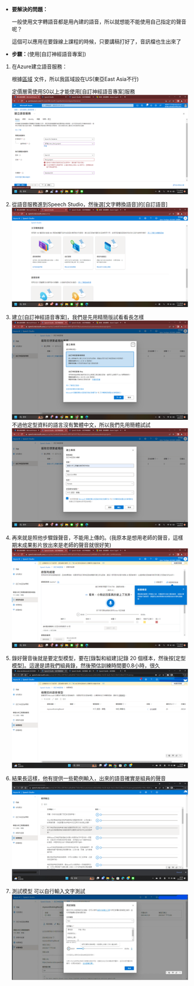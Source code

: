 + **要解決的問題：** 
     
     一般使用文字轉語音都是用內建的語音，所以就想能不能使用自己指定的聲音呢？

     這個可以應用在要錄線上課程的時候，只要講稿打好了，音訊檔也生出來了

+ **步驟：**(使用[自訂神經語音專案])
1. 在Azure建立語音服務：

   根據[區域](https://learn.microsoft.com/zh-tw/azure/cognitive-services/speech-service/regions#custom-neural-voices) 文件，所以我區域設在US(東亞East Asia不行)
   
   定價層需使用S0以上才能使用[自訂神經語音專案]服務
   ![Azure認知服務_語音服務_S0](https://github.com/40941133S-QAQ/LAT-Repo/blob/main/final%20project/fig.1_azure%E8%AA%8D%E7%9F%A5%E6%9C%8D%E5%8B%99_%E8%AA%9E%E9%9F%B3%E6%9C%8D%E5%8B%99_S0!!!.png)
2. 從語音服務進到Speech Studio，然後選[文字轉換語音]的[自訂語音]
   ![fig.2_進到speech studio_文字轉語音_自訂語音](https://github.com/40941133S-QAQ/LAT-Repo/blob/main/final%20project/fig.2_%E9%80%B2%E5%88%B0speech%20studio_%E6%96%87%E5%AD%97%E8%BD%89%E8%AA%9E%E9%9F%B3_%E8%87%AA%E8%A8%82%E8%AA%9E%E9%9F%B3.png)
3. 建立[自訂神經語音專案]，我們是先用精簡版試看看長怎樣
   ![fig.3_自訂神經語音模型](https://github.com/40941133S-QAQ/LAT-Repo/blob/main/final%20project/fig.3_%E8%87%AA%E8%A8%82%E7%A5%9E%E7%B6%93%E8%AA%9E%E9%9F%B3%E6%A8%A1%E5%9E%8B.png)
   不過他定型資料的語言沒有繁體中文，所以我們先用簡體試試
   ![fig.4_只有檢體QQ](https://github.com/40941133S-QAQ/LAT-Repo/blob/main/final%20project/fig.4_%E5%8F%AA%E6%9C%89%E6%AA%A2%E9%AB%94QQ.png)
4. 再來就是照他步驟錄聲音，不能用上傳的。(我原本是想用老師的聲音，這樣期末成果影片放出來是老師的聲音就很好笑)
   ![fig.5_按要求錄音_不能上傳音檔qq](https://github.com/40941133S-QAQ/LAT-Repo/blob/main/final%20project/fig.5_%E6%8C%89%E8%A6%81%E6%B1%82%E9%8C%84%E9%9F%B3_%E4%B8%8D%E8%83%BD%E4%B8%8A%E5%82%B3%E9%9F%B3%E6%AA%94qq.png)
5. 錄好聲音後就是要定型模型，要在[錄製和組建]記錄 20 個樣本，然後按[定型模型]。這邊是請我們組員錄，然後預估訓練時間要0.8小時，很久
   ![fig.6_訓練](https://github.com/40941133S-QAQ/LAT-Repo/blob/main/final%20project/fig.6_%E8%A8%93%E7%B7%B4.png)
6. 結果長這樣，他有提供一些範例輸入，出來的語音確實是組員的聲音
   ![fig.7_結果](https://github.com/40941133S-QAQ/LAT-Repo/blob/main/final%20project/fig.7_%E7%B5%90%E6%9E%9C.png)
7. 測試模型
   可以自行輸入文字測試
   ![fig.8_測試](https://github.com/40941133S-QAQ/LAT-Repo/blob/main/final%20project/fig.8_%E6%B8%AC%E8%A9%A6.png)
    
